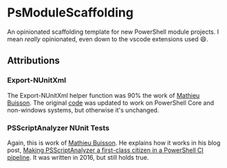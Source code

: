 # PsModuleScaffolding

An opinionated scaffolding template for new PowerShell module projects. I mean _really_ opinionated, even down to the vscode extensions used 😄.

## Attributions

### Export-NUnitXml

The Export-NUnitXml helper function was 90% the work of [Mathieu Buisson][1]. The original [code][2] was updated to work on PowerShell Core and non-windows systems, but otherwise it's unchanged.

### PSScriptAnalyzer NUnit Tests

Again, this is work of [Mathieu Buisson][1]. He explains how it works in his blog post, [Making PSScriptAnalyzer a first-class citizen in a PowerShell CI pipeline][3]. It was written in 2016, but still holds true.

[1]: https://mathieubuisson.github.io
[2]: https://github.com/MathieuBuisson/PowerShell-DevOps/tree/master/Export-NUnitXml
[3]: https://mathieubuisson.github.io/psscriptanalyzer-first-class-citizen/
